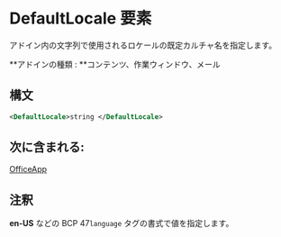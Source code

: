 # <a name="defaultlocale-element"></a>DefaultLocale 要素

アドイン内の文字列で使用されるロケールの既定カルチャ名を指定します。

**アドインの種類 : **コンテンツ、作業ウィンドウ、メール

## <a name="syntax"></a>構文

```XML
<DefaultLocale>string </DefaultLocale>
```

## <a name="contained-in"></a>次に含まれる:

[OfficeApp](officeapp.md)

## <a name="remarks"></a>注釈

**en-US** などの BCP 47`language`  タグの書式で値を指定します。


